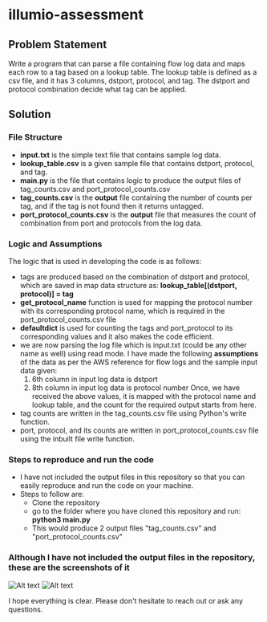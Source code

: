 # illumio-assessment

## Problem Statement
Write a program that can parse a file containing flow log data and maps each row to a tag based on a lookup table. The lookup table is defined as a csv file, and it has 3 columns, dstport, protocol, and tag. The dstport and protocol combination decide what tag can be applied.   

## Solution

### File Structure
- **input.txt** is the simple text file that contains sample log data.
- **lookup_table.csv** is a given sample file that contains dstport, protocol, and tag.
- **main.py** is the file that contains logic to produce the output files of tag_counts.csv and port_protocol_counts.csv
- **tag_counts.csv** is the **output** file containing the number of counts per tag, and if the tag is not found then it returns untagged.
- **port_protocol_counts.csv** is the **output** file that measures the count of combination from port and protocols from the log data.

### Logic and Assumptions
The logic that is used in developing the code is as follows:
- tags are produced based on the combination of dstport and protocol, which are saved in map data structure as:
    **lookup_table[(dstport, protocol)] = tag**
- **get_protocol_name** function is used for mapping the protocol number with its corresponding protocol name, which is required in the port_protocol_counts.csv file
- **defaultdict** is used for counting the tags and port_protocol to its corresponding values and it also makes the code efficient.
- we are now parsing the log file which is input.txt (could be any other name as well) using read mode. 
  I have made the following **assumptions** of the data as per the AWS reference for flow logs and the sample input data given:
    1. 6th column in input log data is dstport
    2. 8th column in input log data is protocol number
  Once, we have received the above values, it is mapped with the protocol name and lookup table, and the count for the required output starts from here.
- tag counts are written in the tag_counts.csv file using Python's write function.
- port, protocol, and its counts are written in port_protocol_counts.csv file using the inbuilt file write function.

### Steps to reproduce and run the code
- I have not included the output files in this repository so that you can easily reproduce and run the code on your machine.
- Steps to follow are:
  - Clone the repository
  - go to the folder where you have cloned this repository and run:
    **python3 main.py**
  - This would produce 2 output files "tag_counts.csv" and "port_protocol_counts.csv"

### Although I have not included the output files in the repository, these are the screenshots of it
![Alt text](https://github.com/user-attachments/assets/e454ad61-d67e-4b99-8224-66208cb743c5)
![Alt text](https://github.com/user-attachments/assets/cfd44f9b-398f-40f4-8527-3c3dc4be2c4e)

I hope everything is clear. Please don't hesitate to reach out or ask any questions.
